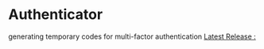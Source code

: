 # Authenticator
generating temporary codes for multi-factor authentication
[Latest Release : ](https://github.com/Ripax/Authenticator/releases/tag/v1.0.3)
